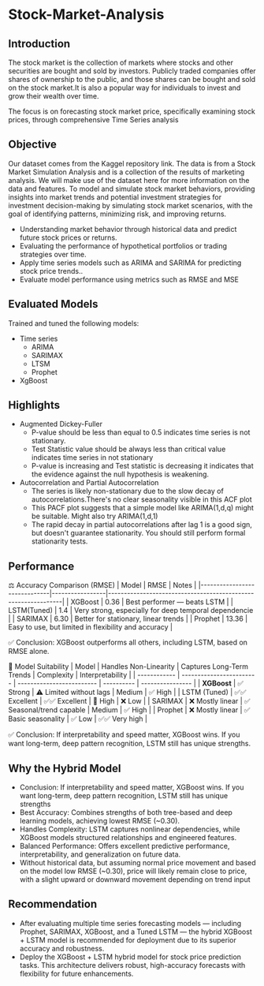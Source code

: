 # Stock-Market-Analysis

## Introduction
The stock market is the collection of markets where stocks and other securities are bought and sold by investors. Publicly traded companies offer shares of ownership to the public, and those shares can be bought and sold on the stock market.It is also a popular way for individuals to invest and grow their wealth over time.

The focus is on forecasting stock market price, specifically examining stock prices, through comprehensive Time Series analysis

## Objective
Our dataset comes from the Kaggel repository link. The data is from a Stock Market Simulation Analysis and is a collection of the results of marketing analysis. We will make use of the dataset here for more information on the data and features.
To model and simulate stock market behaviors, providing insights into market trends and potential investment strategies for investment decision-making by simulating stock market scenarios, with the goal of identifying patterns, minimizing risk, and improving returns.

- Understanding market behavior through historical data and predict future stock prices or returns.
- Evaluating the performance of hypothetical portfolios or trading strategies over time.
- Apply time series models such as ARIMA and SARIMA for predicting stock price trends..
- Evaluate model performance using metrics such as RMSE and MSE

## Evaluated Models
Trained and tuned the following models:
 
- Time series
  - ARIMA
  - SARIMAX
  - LTSM
  - Prophet
- XgBoost

## Highlights

- Augmented Dickey-Fuller
   - P-value should be less than equal to 0.5 indicates time series is not stationary.
   - Test Statistic value should be always less than critical value indicates time series in not stationary
   - P-value is increasing and Test statistic is decreasing it indicates that the evidence against the null hypothesis is weakening.
- Autocorrelation and Partial Autocorrelation
  - The series is likely non-stationary due to the slow decay of autocorrelations.There's no clear seasonality visible in this ACF plot
  - This PACF plot suggests that a simple model like ARIMA(1,d,q) might be suitable. Might also try ARIMA(1,d,1)
  - The rapid decay in partial autocorrelations after lag 1 is a good sign, but doesn't guarantee stationarity. You should still perform formal stationarity tests.

## Performance

⚖️ Accuracy Comparison (RMSE)
  | Model                        | RMSE            |  Notes                                                        | 
  |------------------------------|-----------------|---------------------------------------------------------------|
  | XGBoost                      | 0.36            |  Best performer — beats LSTM                                  | 
  | LSTM(Tuned)                  | 1.4             |  Very strong, especially for deep temporal dependencie        | 
  | SARIMAX                      | 6.30            |  Better for stationary, linear trends                         | 
  | Prophet                      | 13.36           |  Easy to use, but limited in flexibility and accuracy         |   

   ✅ Conclusion: XGBoost outperforms all others, including LSTM, based on RMSE alone.

 🧠 Model Suitability
  | Model        | Handles Non-Linearity     | Captures Long-Term Trends | Complexity | Interpretability     |
  | ------------ | ------------------------  | ------------------------- | ---------- | ----------------     |
  | **XGBoost**  | ✅ Strong                | ⚠️ Limited without lags   | Medium     | ✅ High              |
  | LSTM (Tuned) | ✅✅ Excellent           | ✅✅ Excellent           | 🔺 High    | ❌ Low              |
  | SARIMAX      | ❌ Mostly linear         | ✅ Seasonal/trend capable | Medium     | ✅ High              |
  | Prophet      | ❌ Mostly linear         | ✅ Basic seasonality      | ✅ Low    | ✅✅ Very high       |
 
   ✅ Conclusion: If interpretability and speed matter, XGBoost wins. If you want long-term, deep pattern recognition, LSTM still has unique strengths.
  
## Why the Hybrid Model
- Conclusion: If interpretability and speed matter, XGBoost wins. If you want long-term, deep pattern recognition, LSTM still has unique strengths
- Best Accuracy: Combines strengths of both tree-based and deep learning models, achieving lowest RMSE (~0.30).
- Handles Complexity: LSTM captures nonlinear dependencies, while XGBoost models structured relationships and engineered features.
- Balanced Performance: Offers excellent predictive performance, interpretability, and generalization on future data.
- Without historical data, but assuming normal price movement and based on the model low RMSE (~0.30), price will likely remain close to price, with a slight upward or downward movement depending on trend input

## Recommendation

- After evaluating multiple time series forecasting models — including Prophet, SARIMAX, XGBoost, and a Tuned LSTM — the hybrid XGBoost + LSTM model is recommended for deployment due to its superior accuracy and robustness.
- Deploy the XGBoost + LSTM hybrid model for stock price prediction tasks. This architecture delivers robust, high-accuracy forecasts with flexibility for future enhancements.

